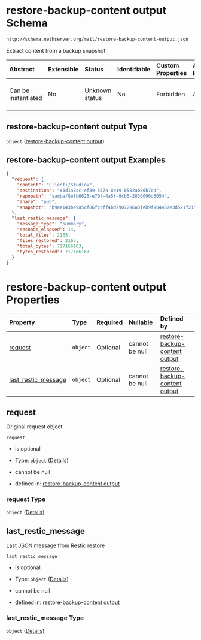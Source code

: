 # restore-backup-content output Schema

```txt
http://schema.nethserver.org/mail/restore-backup-content-output.json
```

Extract content from a backup snapshot

| Abstract            | Extensible | Status         | Identifiable | Custom Properties | Additional Properties | Access Restrictions | Defined In                                                                                           |
| :------------------ | :--------- | :------------- | :----------- | :---------------- | :-------------------- | :------------------ | :--------------------------------------------------------------------------------------------------- |
| Can be instantiated | No         | Unknown status | No           | Forbidden         | Allowed               | none                | [restore-backup-content-output.json](mail/restore-backup-content-output.json "open original schema") |

## restore-backup-content output Type

`object` ([restore-backup-content output](restore-backup-content-output.md))

## restore-backup-content output Examples

```json
{
  "request": {
    "content": "Clienti/StudioV",
    "destination": "86d1a8ac-ef89-557a-8e19-8582ab86b7c4",
    "repopath": "samba/8efb6625-e70f-4a5f-9cb5-2836096d5054",
    "share": "pub",
    "snapshot": "b9ae143be9a5cf86fccff4bd7907296a3feb9f904457e3d521f215c5445cdac7"
  },
  "last_restic_message": {
    "message_type": "summary",
    "seconds_elapsed": 14,
    "total_files": 2165,
    "files_restored": 2165,
    "total_bytes": 717166163,
    "bytes_restored": 717166163
  }
}
```

# restore-backup-content output Properties

| Property                                      | Type     | Required | Nullable       | Defined by                                                                                                                                                                                              |
| :-------------------------------------------- | :------- | :------- | :------------- | :------------------------------------------------------------------------------------------------------------------------------------------------------------------------------------------------------ |
| [request](#request)                           | `object` | Optional | cannot be null | [restore-backup-content output](restore-backup-content-output-properties-request.md "http://schema.nethserver.org/mail/restore-backup-content-output.json#/properties/request")                         |
| [last\_restic\_message](#last_restic_message) | `object` | Optional | cannot be null | [restore-backup-content output](restore-backup-content-output-properties-last_restic_message.md "http://schema.nethserver.org/mail/restore-backup-content-output.json#/properties/last_restic_message") |

## request

Original request object

`request`

* is optional

* Type: `object` ([Details](restore-backup-content-output-properties-request.md))

* cannot be null

* defined in: [restore-backup-content output](restore-backup-content-output-properties-request.md "http://schema.nethserver.org/mail/restore-backup-content-output.json#/properties/request")

### request Type

`object` ([Details](restore-backup-content-output-properties-request.md))

## last\_restic\_message

Last JSON message from Restic restore

`last_restic_message`

* is optional

* Type: `object` ([Details](restore-backup-content-output-properties-last_restic_message.md))

* cannot be null

* defined in: [restore-backup-content output](restore-backup-content-output-properties-last_restic_message.md "http://schema.nethserver.org/mail/restore-backup-content-output.json#/properties/last_restic_message")

### last\_restic\_message Type

`object` ([Details](restore-backup-content-output-properties-last_restic_message.md))
